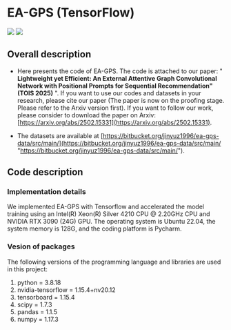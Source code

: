# **EA-GPS (TensorFlow)** 

<p align="left">
  <img src='https://img.shields.io/badge/python-3.8.18-blue'>
  <img src='https://img.shields.io/badge/TensorFlow-1.15.4+nv20.12-brightgreen'>
</p> 

## **Overall description** 
- Here presents the code of EA-GPS. The code is attached to our paper: " **Lightweight yet Efficient: An External Attentive Graph Convolutional Network with Positional Prompts for Sequential Recommendation" (TOIS 2025)** ". If you want to use our codes and datasets in your research, please cite our paper (The paper is now on the proofing stage. Please refer to the Arxiv version first). If you want to follow our work, please consider to download the paper on Arxiv: [https://arxiv.org/abs/2502.15331](https://arxiv.org/abs/2502.15331). 

- The datasets are available at [https://bitbucket.org/jinyuz1996/ea-gps-data/src/main/](https://bitbucket.org/jinyuz1996/ea-gps-data/src/main/ "https://bitbucket.org/jinyuz1996/ea-gps-data/src/main/").
## **Code description** 
### **Implementation details**
We implemented EA-GPS with Tensorflow and accelerated the model training using an Intel(R) Xeon(R) Silver 4210 CPU @ 2.20GHz CPU and NVIDIA RTX 3090 (24G) GPU. The operating system is Ubuntu 22.04, the system memory is 128G, and the coding platform is Pycharm.

### **Vesion of packages**
The following versions of the programming language and libraries are used in this project:

1. python = 3.8.18
2. nvidia-tensorflow = 1.15.4+nv20.12
3. tensorboard = 1.15.4
4. scipy = 1.7.3
5. pandas = 1.1.5
6. numpy = 1.17.3
